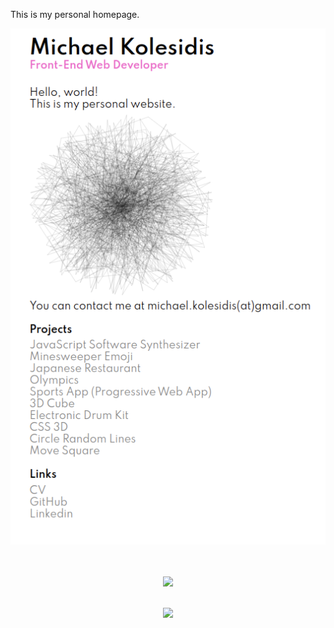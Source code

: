 This is my personal homepage.

<img src="./assets/screenshot-02.png">


[//]: # (Free Software)
<div align="center">
  <br>
  <br>

  <a href="https://en.wikipedia.org/wiki/Linux"><img src="https://upload.wikimedia.org/wikipedia/commons/thumb/f/f9/Made_with_Linux.png/240px-Made_with_Linux.png"></a>
</div>
<br>                                                      
<div align="center">
  <a href="https://endsoftwarepatents.org/innovating-without-patents"><img style="height: 90px;" src="https://static.fsf.org/nosvn/esp/logos/innovating-without-patents.svg"></a>
</div>
